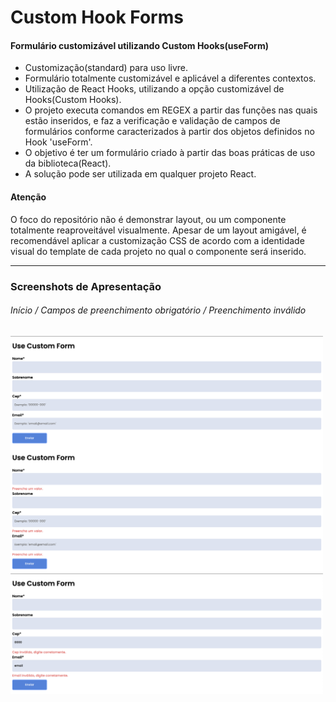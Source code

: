 <h1>Custom Hook Forms</h1>
<h4>Formulário customizável utilizando Custom Hooks(useForm)</h4>

- Customização(standard) para uso livre.
- Formulário totalmente customizável e aplicável a diferentes contextos.
- Utilização de React Hooks, utilizando a opção customizável de Hooks(Custom Hooks).
- O projeto executa comandos em REGEX a partir das funções nas quais estão inseridos, e faz a verificação e validação de campos de formulários conforme caracterizados à partir dos objetos definidos no Hook 'useForm'.
- O objetivo é ter um formulário criado à partir das boas práticas de uso da biblioteca(React).
- A solução pode ser utilizada em qualquer projeto React.

<h4>Atenção</h4>
<p>O foco do repositório não é demonstrar layout, ou um componente totalmente reaproveitável visualmente. Apesar de um layout amigável, é recomendável aplicar a customização CSS de acordo com a identidade visual do template de cada projeto no qual o componente será inserido.</p>

<hr></hr>

<h3>Screenshots de Apresentação</h3>

<h6>Início / Campos de preenchimento obrigatório / Preenchimento inválido</h6>
<img src="public/assets/screenshots/1.png" width="500px" align="left" title="Screenshot 1"/>
<img src="public/assets/screenshots/2.png" width="500px"  align="left" title="Screenshot 2"/>
<img src="public/assets/screenshots/3.png" width="500px" align="left"  margin-top="5px" title="Screenshot 3"/>

